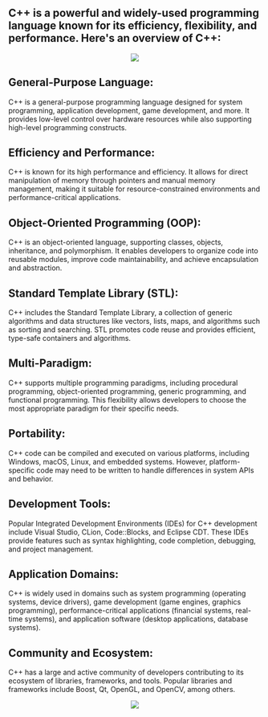 ## C++ is a powerful and widely-used programming language known for its efficiency, flexibility, and performance. Here's an overview of C++:

<div id="header" align="center">
  <img src="https://media.giphy.com/media/v1.Y2lkPTc5MGI3NjExczljdW8wZTFudGlqcW9ydXQ1NzQyaXFzM2R6YTlybWw4cmgwYjNxcyZlcD12MV9pbnRlcm5hbF9naWZfYnlfaWQmY3Q9Zw/l8G8sdTRURRBANPpPR/giphy.gif"/>
</div>

## General-Purpose Language: 
C++ is a general-purpose programming language designed for system programming, application development, game development, and more. It provides low-level control over hardware resources while also supporting high-level programming constructs.

## Efficiency and Performance: 
C++ is known for its high performance and efficiency. It allows for direct manipulation of memory through pointers and manual memory management, making it suitable for resource-constrained environments and performance-critical applications.

## Object-Oriented Programming (OOP):
C++ is an object-oriented language, supporting classes, objects, inheritance, and polymorphism. It enables developers to organize code into reusable modules, improve code maintainability, and achieve encapsulation and abstraction.

## Standard Template Library (STL): 
C++ includes the Standard Template Library, a collection of generic algorithms and data structures like vectors, lists, maps, and algorithms such as sorting and searching. STL promotes code reuse and provides efficient, type-safe containers and algorithms.

## Multi-Paradigm: 
C++ supports multiple programming paradigms, including procedural programming, object-oriented programming, generic programming, and functional programming. This flexibility allows developers to choose the most appropriate paradigm for their specific needs.

## Portability: 
C++ code can be compiled and executed on various platforms, including Windows, macOS, Linux, and embedded systems. However, platform-specific code may need to be written to handle differences in system APIs and behavior.

## Development Tools: 
Popular Integrated Development Environments (IDEs) for C++ development include Visual Studio, CLion, Code::Blocks, and Eclipse CDT. These IDEs provide features such as syntax highlighting, code completion, debugging, and project management.

## Application Domains: 
C++ is widely used in domains such as system programming (operating systems, device drivers), game development (game engines, graphics programming), performance-critical applications (financial systems, real-time systems), and application software (desktop applications, database systems).

## Community and Ecosystem: 
C++ has a large and active community of developers contributing to its ecosystem of libraries, frameworks, and tools. Popular libraries and frameworks include Boost, Qt, OpenGL, and OpenCV, among others.

<div id="footer" align="center">
  <img src="https://cdn.svgporn.com/logos/c-plusplus.svg"/>
</div>

